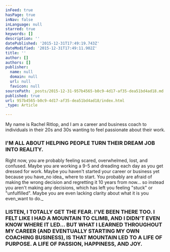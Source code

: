 ```yaml
---
inFeed: true
hasPage: true
inNav: false
inLanguage: null
starred: true
keywords: []
description: ''
datePublished: '2015-12-31T17:49:19.743Z'
dateModified: '2015-12-31T17:49:11.902Z'
title: ''
author: []
authors: []
publisher:
  name: null
  domain: null
  url: null
  favicon: null
sourcePath: _posts/2015-12-31-957b4565-b0c9-4d17-af35-dea51bd4ad18.md
published: true
url: 957b4565-b0c9-4d17-af35-dea51bd4ad18/index.html
_type: Article

---
```

My name is Rachel Ritlop, and I am a career and business coach to individuals in their 20s and 30s wanting to feel passionate about their work.

### I'M ALL ABOUT HELPING PEOPLE TURN THEIR DREAM JOB INTO REALITY. 

Right now, you are probably feeling scared, overwhelmed, lost, and confused. Maybe you are working a 9-5 and dreading each day as you get dressed for work. Maybe you haven't started your career or business yet because you have_no idea_ where to start. You probably are afraid of making the wrong decision and regretting it 10 years from now... so instead you aren't making any decisions, which has left you feeling "stuck" or "unfulfilled". Maybe you are even lacking clarity about what it is you even_want to do._

### LISTEN, I TOTALLY GET THE FEAR. I'VE BEEN THERE TOO. I FELT LIKE I HAD A MOUNTAIN TO CLIMB, AND I DIDN'T EVEN KNOW WHERE IT LED... BUT WHAT I LEARNED THROUGHOUT MY CAREER (AND EVENTUALLY STARTING MY OWN COACHING BUSINESS), IS THAT MOUNTAIN LED TO A LIFE OF PURPOSE. A LIFE OF PASSION, HAPPINESS, AND JOY.
